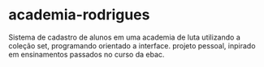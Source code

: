 # academia-rodrigues
Sistema de cadastro de alunos em uma academia de luta utilizando a coleção set, programando orientado a interface.  projeto pessoal, inpirado em ensinamentos passados no curso da ebac.
